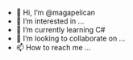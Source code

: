 - 👋 Hi, I’m @magapelican
- 👀 I’m interested in ...
- 🌱 I’m currently learning C#
- 💞️ I’m looking to collaborate on ...
- 📫 How to reach me ...

<!---
magapelican/magapelican is a ✨ special ✨ repository because its `README.md` (this file) appears on your GitHub profile.
You can click the Preview link to take a look at your changes.
--->
